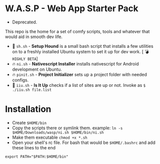 # W.A.S.P - Web App Starter Pack

- Deprecated.

This repo is the home for a set of comfy scripts, tools and whatever that would aid in smooth dev life.

- :dog: `sh.sh` - **Setup Hound** is a small bash script that installs a few utilities on to a freshly installed Ubuntu system to set it up for dev work. [ :bomb: `HIGHLY BETA`]
- :fire: `ni.sh` - **Nativescript Installer** installs nativescript for Android development on Ubuntu.
- :fire: `pinit.sh` - **Project Initializer** sets up a project folder with needed configs.
- :anger: `iiu.sh` - **Is It Up** checks if a list of sites are up or not. Invoke as `$ ./iiu.sh file.list`

# Installation

- Create `$HOME/bin`
- Copy the scripts there or symlink them. example: `ln -s $HOME/Downloads/wasp/ni.sh $HOME/bin/ni.sh`
- Make them executable `chmod +x *.sh`
- Open your shell's rc file. For bash that would be `$HOME/.bashrc` and add these lines to the end

```
export PATH="$PATH:$HOME/bin"
```

